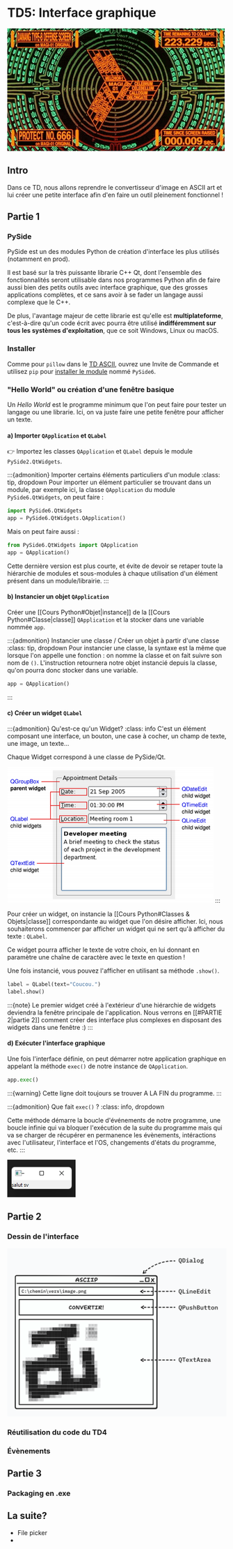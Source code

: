 # TD5: Interface graphique

![](./img/111962.gif)

## Intro

Dans ce TD, nous allons reprendre le convertisseur d'image en ASCII art et lui créer une petite interface afin d'en faire un outil pleinement fonctionnel !


## Partie 1

### PySide

PySide est un des modules Python de création d'interface les plus utilisés (notamment en prod).

Il est basé sur la très puissante librarie C++ Qt, dont l'ensemble des fonctionnalités seront utilisable dans nos programmes Python afin de faire aussi bien des petits outils avec interface graphique, que des grosses applications complètes, et ce sans avoir à se fader un langage aussi complexe que le C++.

De plus, l'avantage majeur de cette librarie est qu'elle est **multiplateforme**, c'est-à-dire qu'un code écrit avec pourra être utilisé **indifféremment sur tous les systèmes d'exploitation**, que ce soit Windows, Linux ou macOS.


### Installer

Comme pour `pillow` dans le [TD ASCII](./td-ascii.md), ouvrez une Invite de Commande et utilisez `pip` pour [installer le module](./td-ascii.md#2--le-module-pillow) nommé `PySide6`.


### "Hello World" ou création d'une fenêtre basique

Un *Hello World* est le programme minimum que l'on peut faire pour tester un langage ou une librarie.
Ici, on va juste faire une petite fenêtre pour afficher un texte.


#### a) Importer `QApplication` et `QLabel`

👉 Importez les classes `QApplication` et `QLabel` depuis le module `PySide2.QtWidgets`.

:::{admonition} Importer certains éléments particuliers d'un module
:class: tip, dropdown
Pour importer un élément particulier se trouvant dans un module, par exemple ici, la classe `QApplication` du module `PySide6.QtWidgets`, on peut faire :

```python
import PySide6.QtWidgets
app = PySide6.QtWidgets.QApplication()
```

Mais on peut faire aussi :

```python
from PySide6.QtWidgets import QApplication
app = QApplication()
```

Cette dernière version est plus courte, et évite de devoir se retaper toute la hiérarchie de modules et sous-modules à chaque utilisation d'un élément présent dans un module/librairie.
:::


#### b) Instancier un objet `QApplication`

Créer une [[Cours Python#Objet|instance]] de la [[Cours Python#Classe|classe]] `QApplication` et la stocker dans une variable nommée `app`.

:::{admonition} Instancier une classe / Créer un objet à partir d'une classe
:class: tip, dropdown
Pour instancier une classe, la syntaxe est la même que lorsque l'on appelle une fonction : on nomme la classe et on fait suivre son nom de `()`. L'instruction retournera notre objet instancié depuis la classe, qu'on pourra donc stocker dans une variable.

```python
app = QApplication()
```
:::


#### c) Créer un widget `QLabel`

:::{admonition} Qu'est-ce qu'un Widget?
:class: info
C'est un élément composant une interface, un bouton, une case à cocher, un champ de texte, une image, un texte...
 
Chaque Widget correspond à une classe de PySide/Qt.
 
![](./img/parent-child-widgets.png)
:::

Pour créer un widget, on instancie la [[Cours Python#Classes & Objets|classe]] correspondante au widget que l'on désire afficher.
Ici, nous souhaiterons commencer par afficher un widget qui ne sert qu'à afficher du texte : `QLabel`.

Ce widget pourra afficher le texte de votre choix, en lui donnant en paramètre une chaîne de caractère avec le texte en question !

Une fois instancié, vous pouvez l'afficher en utilisant sa méthode `.show()`.

```python
label = QLabel(text="Coucou.")
label.show()
```

:::{note}
Le premier widget créé à l'extérieur d'une hiérarchie de widgets deviendra la fenêtre principale de l'application. Nous verrons en [[#PARTIE 2|partie 2]] comment créer des interface plus complexes en disposant des widgets dans une fenêtre :)
:::


#### d) Exécuter l'interface graphique

Une fois l'interface définie, on peut démarrer notre application graphique en appelant la méthode  `exec()` de notre instance de `QApplication`.

```python
app.exec()
```

:::{warning}
Cette ligne doit toujours se trouver A LA FIN du programme.
:::

:::{admonition} Que fait `exec()` ?
:class: info, dropdown

Cette méthode démarre la boucle d'événements de notre programme, une boucle infinie qui va bloquer l'exécution de la suite du programme mais qui va se charger de récupérer en permanence les évènements, intéractions avec l'utilisateur, l'interface et l'OS, changements d'états du programme, etc.
:::

![](./img/Pasted-image-20231204014511.png)


## Partie 2

### Dessin de l'interface

![](./img/td-ui-app-wireframe1.png)


### Réutilisation du code du TD4


### Évènements



## Partie 3

### Packaging en .exe


## La suite?

* File picker
* 